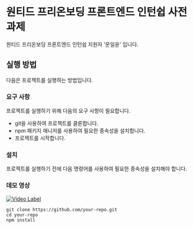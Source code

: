 # 원티드 프리온보딩 프론트엔드 인턴쉽 사전과제

원티드 프리온보딩 프론트엔드 인턴쉽 지원자 '문일윤' 입니다.

## 실행 방법

다음은 프로젝트를 실행하는 방법입니다.

### 요구 사항

프로젝트를 실행하기 위해 다음의 요구 사항이 필요합니다.

- git을 사용하여 프로젝트를 클론합니다.
- npm 패키지 매니저를 사용하여 필요한 종속성을 설치합니다.
- 프로젝트를 시작합니다.

### 설치

프로젝트를 실행하기 전에 다음 명령어를 사용하여 필요한 종속성을 설치해야 합니다.

### 데모 영상

[![Video Label](http://img.youtube.com/vi/'dsomJRW-sJA'/0.jpg)](https://youtu.be/'dsomJRW-sJA')

```shell
git clone https://github.com/your-repo.git
cd your-repo
npm install